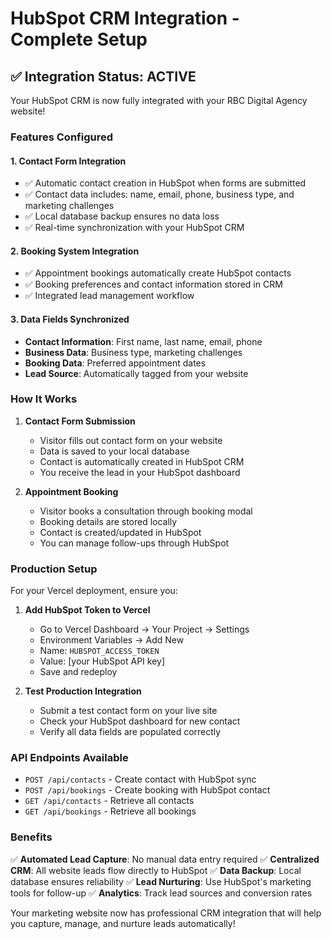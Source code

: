 # HubSpot CRM Integration - Complete Setup

## ✅ Integration Status: ACTIVE

Your HubSpot CRM is now fully integrated with your RBC Digital Agency website!

### Features Configured

#### 1. **Contact Form Integration**
- ✅ Automatic contact creation in HubSpot when forms are submitted
- ✅ Contact data includes: name, email, phone, business type, and marketing challenges
- ✅ Local database backup ensures no data loss
- ✅ Real-time synchronization with your HubSpot CRM

#### 2. **Booking System Integration**  
- ✅ Appointment bookings automatically create HubSpot contacts
- ✅ Booking preferences and contact information stored in CRM
- ✅ Integrated lead management workflow

#### 3. **Data Fields Synchronized**
- **Contact Information**: First name, last name, email, phone
- **Business Data**: Business type, marketing challenges
- **Booking Data**: Preferred appointment dates
- **Lead Source**: Automatically tagged from your website

### How It Works

1. **Contact Form Submission**
   - Visitor fills out contact form on your website
   - Data is saved to your local database
   - Contact is automatically created in HubSpot CRM
   - You receive the lead in your HubSpot dashboard

2. **Appointment Booking**
   - Visitor books a consultation through booking modal
   - Booking details are stored locally
   - Contact is created/updated in HubSpot
   - You can manage follow-ups through HubSpot

### Production Setup

For your Vercel deployment, ensure you:

1. **Add HubSpot Token to Vercel**
   - Go to Vercel Dashboard → Your Project → Settings
   - Environment Variables → Add New
   - Name: `HUBSPOT_ACCESS_TOKEN`
   - Value: [your HubSpot API key]
   - Save and redeploy

2. **Test Production Integration**
   - Submit a test contact form on your live site
   - Check your HubSpot dashboard for new contact
   - Verify all data fields are populated correctly

### API Endpoints Available

- `POST /api/contacts` - Create contact with HubSpot sync
- `POST /api/bookings` - Create booking with HubSpot contact
- `GET /api/contacts` - Retrieve all contacts  
- `GET /api/bookings` - Retrieve all bookings

### Benefits

✅ **Automated Lead Capture**: No manual data entry required
✅ **Centralized CRM**: All website leads flow directly to HubSpot
✅ **Data Backup**: Local database ensures reliability
✅ **Lead Nurturing**: Use HubSpot's marketing tools for follow-up
✅ **Analytics**: Track lead sources and conversion rates

Your marketing website now has professional CRM integration that will help you capture, manage, and nurture leads automatically!